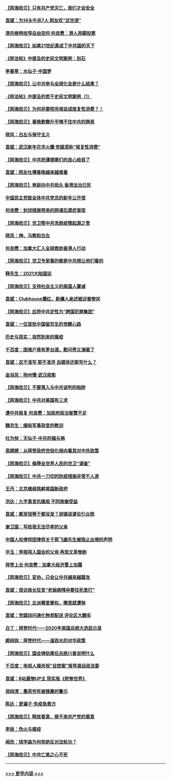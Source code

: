 #### [【网海拾贝】只有共产党灭亡，我们才会安全](../pages/nsc993/n12762110.md?t=02201251) 
#### [袁斌：为14头牛杀7人 网友叹“这世道”](../pages/nsc993/n12762059.md?t=02201251) 
#### [港共修例收窄自由空间 何良懋：港人用脚投票](../pages/nsc993/n12760734.md?t=02201251) 
#### [【网海拾贝】如果21世纪真成了中共国的天下](../pages/nsc993/n12759741.md?t=02201251) 
#### [《转法轮》中提及的史前文明案例：刻石](../pages/nsc993/n12758577.md?t=02201251) 
#### [李春草：水仙子‧中国梦](../pages/nsc993/n12757686.md?t=02201251) 
#### [【网海拾贝】让中共参与全球化会是什么结果？](../pages/nsc993/n12757585.md?t=02201251) 
#### [《转法轮》中提及的若干史前文明案例（1）](../pages/nsc993/n12756200.md?t=02201251) 
#### [【网海拾贝】为何非要把吊唁说成报复性消费？！](../pages/nsc993/n12753738.md?t=02201251) 
#### [【网海拾贝】春晚歌舞升平掩不住中共的罪恶](../pages/nsc993/n12752025.md?t=02201251) 
#### [晓风：白左与保守主义](../pages/nsc993/n12752016.md?t=02201251) 
#### [袁斌：武汉新年花市火爆 党媒谎称“报复性消费”](../pages/nsc993/n12751938.md?t=02201251) 
#### [【网海拾贝】中共把谭德塞们的良心给吞了](../pages/nsc993/n12750636.md?t=02201251) 
#### [袁斌：网友吐槽春晚越来越难看](../pages/nsc993/n12750619.md?t=02201251) 
#### [【网海拾贝】审庭向中共低头 香港法治已死](../pages/nsc993/n12748910.md?t=02201251) 
#### [中国民主党致全体中共党员的新年公开信](../pages/nsc993/n12747581.md?t=02201251) 
#### [何良懋：封闭措施带来的网课后遗症渐现](../pages/nsc993/n12747478.md?t=02201251) 
#### [【网海拾贝】世卫帮中共洗脱疫情起源之责](../pages/nsc993/n12746838.md?t=02201251) 
#### [晓风：神、马教和白左](../pages/nsc993/n12746828.md?t=02201251) 
#### [何良懋：加拿大汇入全球救助香港人行动](../pages/nsc993/n12746719.md?t=02201251) 
#### [【网海拾贝】世卫专家看的都是中共想让他们看的](../pages/nsc993/n12744865.md?t=02201251) 
#### [释先生：2021大陆国运](../pages/nsc993/n12744813.md?t=02201251) 
#### [【网海拾贝】支持社会主义的美国人骤减](../pages/nsc993/n12742476.md?t=02201251) 
#### [袁斌：Clubhouse爆红，新疆人亲述被迫害惨状](../pages/nsc993/n12742407.md?t=02201251) 
#### [【网海拾贝】应将中共定性为“跨国犯罪集团”](../pages/nsc993/n12740430.md?t=02201251) 
#### [袁斌：一位首批中国留苏生的觉醒心路](../pages/nsc993/n12740396.md?t=02201251) 
#### [历史与现实：突然到来的瘟疫](../pages/nsc993/n12738507.md?t=02201251) 
#### [千百度：困难户竟有茅台酒，慰问秀又演砸了](../pages/nsc993/n12738362.md?t=02201251) 
#### [袁斌：这不准写 那不准评 自媒体还能写什么？](../pages/nsc993/n12737833.md?t=02201251) 
#### [金浴凤：扬州慢‧武汉疫影](../pages/nsc993/n12737248.md?t=02201251) 
#### [【网海拾贝】不要落入与中共谈判的陷阱](../pages/nsc993/n12735229.md?t=02201251) 
#### [【网海拾贝】中共对美国有三求](../pages/nsc993/n12735197.md?t=02201251) 
#### [遭中共报复 何良懋：加政府政治智慧不足](../pages/nsc993/n12734323.md?t=02201251) 
#### [魏京生：缅甸军事政变的教训](../pages/nsc993/n12732470.md?t=02201251) 
#### [吐为快：天仙子·中共的福与祸](../pages/nsc993/n12732165.md?t=02201251) 
#### [高婧婧：从拜登政府世俗化倾向看其对中共政策](../pages/nsc993/n12730028.md?t=02201251) 
#### [【网海拾贝】侮辱全世界人民的世卫“调查”](../pages/nsc993/n12727884.md?t=02201251) 
#### [【网海拾贝】中共一刀切的防疫措施非常不人道](../pages/nsc993/n12724879.md?t=02201251) 
#### [王丹：北京继续挑衅美国新政府](../pages/nsc993/n12722456.md?t=02201251) 
#### [洪达：九字真言抗瘟疫 不同族裔受益](../pages/nsc993/n12722448.md?t=02201251) 
#### [袁斌：都发钱等于都没发？胡锡进谬论引众怒](../pages/nsc993/n12722393.md?t=02201251) 
#### [谢卫国：写给我无法尽孝的父亲](../pages/nsc993/n12720325.md?t=02201251) 
#### [中国人权律师团律师关于郭飞雄先生被阻止出境的声明](../pages/nsc993/n12720203.md?t=02201251) 
#### [华玉：举报闯入国会的父母 再现文革惨剧](../pages/nsc993/n12719070.md?t=02201251) 
#### [拜登上台 何良懋：加拿大经济雪上加霜](../pages/nsc993/n12718943.md?t=02201251) 
#### [【网海拾贝】妥协，只会让中共越来越嚣张](../pages/nsc993/n12717392.md?t=02201251) 
#### [袁斌：信访局长狂言“老弱病残孕要往死里打”](../pages/nsc993/n12717343.md?t=02201251) 
#### [【网海拾贝】左派哪里掌权，哪里就遭殃](../pages/nsc993/n12715009.md?t=02201251) 
#### [袁斌：党媒四问通化物资配送 评论区大翻车](../pages/nsc993/n12714950.md?t=02201251) 
#### [白丁：拜登时代——2020年美国总统大选启示录](../pages/nsc993/n12714920.md?t=02201251) 
#### [颜纯钩：拜登时代——温吞水的对华政策](../pages/nsc993/n12713245.md?t=02201251) 
#### [【网海拾贝】国会弹劾离任总统川普说明什么](../pages/nsc993/n12712816.md?t=02201251) 
#### [千百度：电视人揭央视“自焚案”报导源自政法委](../pages/nsc993/n12709760.md?t=02201251) 
#### [袁斌：B站最惨UP主 现实版《悲惨世界》](../pages/nsc993/n12709686.md?t=02201251) 
#### [郑纯清：墨茶穷死被搽墨的警示](../pages/nsc993/n12709262.md?t=02201251) 
#### [陈达：更漏子·免疫急救方](../pages/nsc993/n12709244.md?t=02201251) 
#### [【网海拾贝】释放善意，换不来共产党的善意](../pages/nsc993/n12708361.md?t=02201251) 
#### [李辰：伪火与瘟疫](../pages/nsc993/n12707981.md?t=02201251) 
#### [闻欣：钱学森为何拒绝反对法轮功？](../pages/nsc993/n12707407.md?t=02201251) 
#### [【网海拾贝】中共亡美之心不死](../pages/nsc993/n12707621.md?t=02201251) 

----
#### [ >>> 更早内容 <<< ](../indexes/nsc993-earlier.md)
